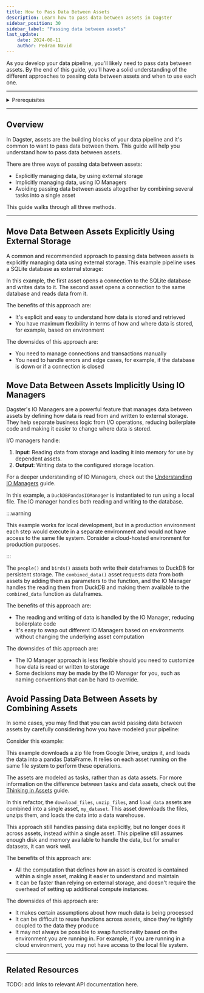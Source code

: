 ```yaml
---
title: How to Pass Data Between Assets
description: Learn how to pass data between assets in Dagster
sidebar_position: 30
sidebar_label: "Passing data between assets"
last_update: 
    date: 2024-08-11
    author: Pedram Navid
---
```


As you develop your data pipeline, you'll likely need to pass data between assets. By the end of this guide, you'll have a solid understanding of the different approaches to passing data between assets and when to use each one.

---

<details>
  <summary>Prerequisites</summary>

To follow the steps in this guide, you'll need:

- A basic understanding of Dagster concepts such as assets and resources
- Dagster installed, as well as the `dagster-duckdb-pandas` package
</details>

---

## Overview

In Dagster, assets are the building blocks of your data pipeline and it's common to want to pass data between them. This guide will help you understand how to pass data between assets. 

There are three ways of passing data between assets:

- Explicitly managing data, by using external storage
- Implicitly managing data, using IO Managers
- Avoiding passing data between assets altogether by combining several tasks into a single asset

This guide walks through all three methods.

---

## Move Data Between Assets Explicitly Using External Storage

A common and recommended approach to passing data between assets is explicitly managing data using external storage. This example pipeline uses a SQLite database as external storage:

<CodeExample filePath="guides/data-assets/passing-data-assets/passing-data-explicit.py" language="python" title="Using External Storage" />

In this example, the first asset opens a connection to the SQLite database and writes data to it. The second asset opens a connection to the same database and reads data from it.

The benefits of this approach are:
- It's explicit and easy to understand how data is stored and retrieved
- You have maximum flexibility in terms of how and where data is stored, for example, based on environment

The downsides of this approach are:
- You need to manage connections and transactions manually
- You need to handle errors and edge cases, for example, if the database is down or if a connection is closed

## Move Data Between Assets Implicitly Using IO Managers

Dagster's IO Managers are a powerful feature that manages data between assets by defining how data is read from and written to external storage. They help separate business logic from I/O operations, reducing boilerplate code and making it easier to change where data is stored. 

I/O managers handle:
1. **Input**: Reading data from storage and loading it into memory for use by dependent assets.
2. **Output**: Writing data to the configured storage location.

For a deeper understanding of IO Managers, check out the [Understanding IO Managers](/concepts/io-managers) guide.

<CodeExample filePath="guides/data-assets/passing-data-assets/passing-data-io-manager.py" language="python" title="Using IO Managers" />

In this example, a `DuckDBPandasIOManager` is instantiated to run using a local file. The IO manager handles both reading and writing to the database.

:::warning

This example works for local development, but in a production environment
each step would execute in a separate environment and would not have access to the same file system. Consider a cloud-hosted environment for production purposes.

:::

The `people()` and `birds()` assets both write their dataframes to DuckDB 
for persistent storage. The `combined_data()` asset requests data from both assets by adding them as parameters to the function, and the IO Manager handles the reading them from DuckDB and making them available to the `combined_data` function as dataframes.

The benefits of this approach are:
- The reading and writing of data is handled by the IO Manager, reducing boilerplate code
- It's easy to swap out different IO Managers based on environments without changing the underlying asset computation

The downsides of this approach are:
- The IO Manager approach is less flexible should you need to customize how data is read or written to storage
- Some decisions may be made by the IO Manager for you, such as naming conventions that can be hard to override.

## Avoid Passing Data Between Assets by Combining Assets

In some cases, you may find that you can avoid passing data between assets by
carefully considering how you have modeled your pipeline:

Consider this example:

<CodeExample filePath="guides/data-assets/passing-data-assets/passing-data-avoid.py" language="python" title="Avoid Passing Data Between Assets" />

This example downloads a zip file from Google Drive, unzips it, and loads the data into a pandas DataFrame. It relies on each asset running on the same file system to perform these operations. 

The assets are modeled as tasks, rather than as data assets. For more information on the difference between tasks and data assets, check out the [Thinking in Assets](/concepts/thinking-in-assets) guide.

In this refactor, the `download_files`, `unzip_files`, and `load_data` assets are combined into a single asset, `my_dataset`. This asset downloads the files, unzips them, and loads the data into a data warehouse.

<CodeExample filePath="guides/data-assets/passing-data-assets/passing-data-rewrite-assets.py" language="python" title="Avoid Passing Data Between Assets" />

This approach still handles passing data explicitly, but no longer does it across assets,
instead within a single asset. This pipeline still assumes enough disk and
memory available to handle the data, but for smaller datasets, it can work well.

The benefits of this approach are:
- All the computation that defines how an asset is created is contained within a single asset, making it easier to understand and maintain
- It can be faster than relying on external storage, and doesn't require the overhead of setting up additional compute instances.


The downsides of this approach are:
- It makes certain assumptions about how much data is being processed
- It can be difficult to reuse functions across assets, since they're tightly coupled to the data they produce
- It may not always be possible to swap functionality based on the environment you are running in. For example, if you are running in a cloud environment, you may not have access to the local file system.


---

## Related Resources

TODO: add links to relevant API documentation here.